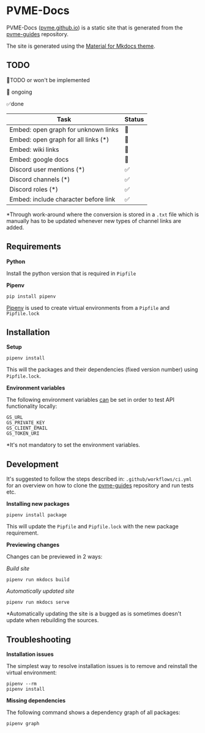 # PVME-Docs

PVME-Docs ([pvme.github.io](pvme.github.io)) is a static site that is generated from the [pvme-guides](https://github.com/pvme/pvme-guides) repository. 

The site is generated using the [Material for Mkdocs theme](https://squidfunk.github.io/mkdocs-material/).

## TODO

:red_circle:TODO or won't be implemented

:construction: ongoing

:white_check_mark:done

| **Task**                             | **Status**         |
| ------------------------------------ | ------------------ |
| Embed: open graph for unknown links  | :red_circle:       |
| Embed: open graph for all links (*)  | :red_circle:       |
| Embed: wiki links                    | :construction:     |
| Embed: google docs                   | :construction:     |
| Discord user mentions (*)            | :white_check_mark: |
| Discord channels (*)                 | :white_check_mark: |
| Discord roles (*)                    | :white_check_mark: |
| Embed: include character before link | :white_check_mark: |

*Through work-around where the conversion is stored in a `.txt` file which is manually has to be updated whenever new types of channel links are added.

## Requirements

**Python**

Install the python version that is required in `Pipfile`

**Pipenv**

```
pip install pipenv
```

[Pipenv](https://pypi.org/project/pipenv/)  is used to create virtual environments from a `Pipfile`  and `Pipfile.lock`

## Installation

**Setup**

```
pipenv install
```

This will the packages and their dependencies (fixed version number) using `Pipfile.lock`.

**Environment variables**

The following environment variables <u>can</u> be set in order to test API functionality locally:

```
GS_URL
GS_PRIVATE_KEY
GS_CLIENT_EMAIL
GS_TOKEN_URI
```

*It's not mandatory to set the environment variables.

## Development

It's suggested to follow the steps described in: `.github/workflows/ci.yml` for an overview on how to clone the [pvme-guides](https://github.com/pvme/pvme-guides) repository and run tests etc. 

**Installing new packages**

```
pipenv install package
```

This will update the `Pipfile` and `Pipfile.lock` with the new package requirement.

**Previewing changes**

Changes can be previewed in 2 ways:

*Build site*

```
pipenv run mkdocs build
```

*Automatically updated site*

```
pipenv run mkdocs serve
```

*Automatically updating the site is a bugged as is sometimes doesn't update when rebuilding the sources.

## Troubleshooting

**Installation issues**

The simplest way to resolve installation issues is to remove and reinstall the virtual environment:

```
pipenv --rm
pipenv install
```

**Missing dependencies**

The following command shows a dependency graph of all packages:

```
pipenv graph
```